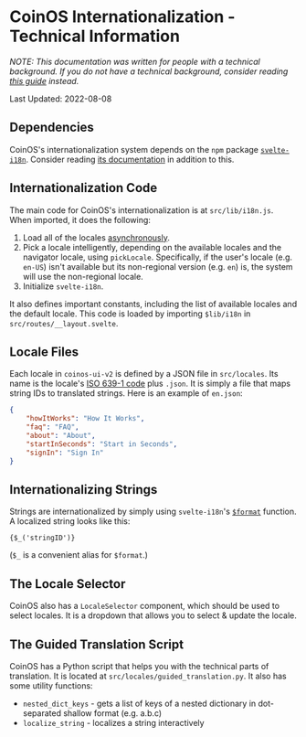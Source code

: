 # CoinOS Internationalization - Technical Information

_NOTE: This documentation was written for people with a technical background. If you do not have a technical background, consider reading [this guide](./i18n.md) instead._

Last Updated: 2022-08-08

## Dependencies

CoinOS's internationalization system depends on the `npm` package [`svelte-i18n`](https://www.npmjs.com/package/svelte-i18n). Consider reading [its documentation](https://github.com/kaisermann/svelte-i18n/blob/HEAD/docs/Getting%20Started.md) in addition to this.

## Internationalization Code

The main code for CoinOS's internationalization is at `src/lib/i18n.js`. When imported, it does the following:

1. Load all of the locales [asynchronously](https://github.com/kaisermann/svelte-i18n/blob/main/docs/Getting%20Started.md#32-asynchronous).
2. Pick a locale intelligently, depending on the available locales and the navigator locale, using `pickLocale`. Specifically, if the user's locale (e.g. `en-US`) isn't available but its non-regional version (e.g. `en`) is, the system will use the non-regional locale.
3. Initialize `svelte-i18n`.

It also defines important constants, including the list of available locales and the default locale. This code is loaded by importing `$lib/i18n` in `src/routes/__layout.svelte`.

## Locale Files

Each locale in `coinos-ui-v2` is defined by a JSON file in `src/locales`. Its name is the locale's [ISO 639-1 code](https://en.wikipedia.org/wiki/ISO_639-1) plus `.json`. It is simply a file that maps string IDs to translated strings. Here is an example of `en.json`:

```json
{
	"howItWorks": "How It Works",
	"faq": "FAQ",
	"about": "About",
	"startInSeconds": "Start in Seconds",
	"signIn": "Sign In"
}
```

## Internationalizing Strings

Strings are internationalized by simply using `svelte-i18n`'s [`$format`](https://github.com/kaisermann/svelte-i18n/blob/96a5adab7560249c8881e0612454e01c09273400/docs/Formatting.md) function. A localized string looks like this:

```
{$_('stringID')}
```

(`$_` is a convenient alias for `$format`.)

## The Locale Selector

CoinOS also has a `LocaleSelector` component, which should be used to select locales. It is a dropdown that allows you to select & update the locale.

## The Guided Translation Script

CoinOS has a Python script that helps you with the technical parts of translation.  It is located at `src/locales/guided_translation.py`.  It also has some utility functions:
- `nested_dict_keys` - gets a list of keys of a nested dictionary in dot-separated shallow format (e.g. a.b.c)
- `localize_string` - localizes a string interactively
